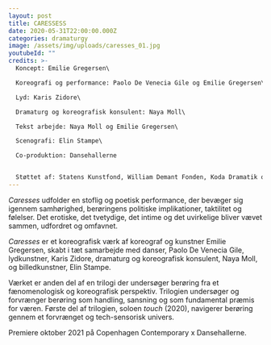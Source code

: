 ```yaml
---
layout: post
title: CARESSESS
date: 2020-05-31T22:00:00.000Z
categories: dramaturgy
image: /assets/img/uploads/caresses_01.jpg
youtubeId: ""
credits: >-
  Koncept: Emilie Gregersen\

  Koreografi og performance: Paolo De Venecia Gile og Emilie Gregersen\

  Lyd: Karis Zidore\

  Dramaturg og koreografisk konsulent: Naya Moll\

  Tekst arbejde: Naya Moll og Emilie Gregersen\

  Scenografi: Elin Stampe\

  Co-produktion: Dansehallerne


  Støttet af: Statens Kunstfond, William Demant Fonden, Koda Dramatik og Dansk Skuespillerforbunds Produktionsstøttemidler
---
```

*Caresses* udfolder en stoflig og poetisk performance, der bevæger sig igennem samhørighed, berøringens politiske implikationer, taktilitet og følelser. Det erotiske, det tvetydige, det intime og det uvirkelige bliver vævet sammen, udfordret og omfavnet.

*Caresses* er et koreografisk værk af koreograf og kunstner Emilie Gregersen, skabt i tæt samarbejde med danser, Paolo De Venecia Gile, lydkunstner, Karis Zidore, dramaturg og koreografisk konsulent, Naya Moll, og billedkunstner, Elin Stampe. 

Værket er anden del af en trilogi der undersøger berøring fra et fænomenologisk og koreografisk perspektiv. Trilogien undersøger og forvrænger berøring som handling, sansning og som fundamental præmis for væren. Første del af trilogien, soloen *touch* (2020), navigerer berøring gennem et forvrænget og tech-sensorisk univers.

Premiere oktober 2021 på Copenhagen Contemporary x Dansehallerne.

<img src="/assets/img/uploads/Caresses_10.jpg" alt="" title="" class="post-image"/>